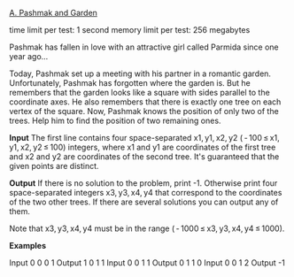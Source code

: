 [A. Pashmak and Garden](https://codeforces.com/problemset/problem/459/A)

time limit per test: 1 second
memory limit per test: 256 megabytes

Pashmak has fallen in love with an attractive girl called Parmida since one year ago...

Today, Pashmak set up a meeting with his partner in a romantic garden. Unfortunately, Pashmak has forgotten where the garden is. But he remembers that the garden looks like a square with sides parallel to the coordinate axes. He also remembers that there is exactly one tree on each vertex of the square. Now, Pashmak knows the position of only two of the trees. Help him to find the position of two remaining ones.

**Input**
The first line contains four space-separated x1, y1, x2, y2 ( - 100 ≤ x1, y1, x2, y2 ≤ 100) integers, where x1 and y1 are coordinates of the first tree and x2 and y2 are coordinates of the second tree. It's guaranteed that the given points are distinct.

**Output**
If there is no solution to the problem, print -1. Otherwise print four space-separated integers x3, y3, x4, y4 that correspond to the coordinates of the two other trees. If there are several solutions you can output any of them.

Note that x3, y3, x4, y4 must be in the range ( - 1000 ≤ x3, y3, x4, y4 ≤ 1000).

**Examples**

Input
0 0 0 1
Output
1 0 1 1
Input
0 0 1 1
Output
0 1 1 0
Input
0 0 1 2
Output
-1

